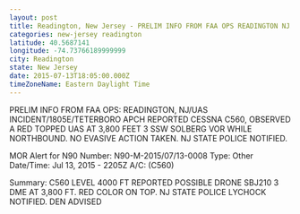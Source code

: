 ```yaml
---
layout: post
title: Readington, New Jersey - PRELIM INFO FROM FAA OPS READINGTON NJ UAS INCIDENT 1805E TETERBORO APCH REPORTED CESSNA C560
categories: new-jersey readington
latitude: 40.5687141
longitude: -74.73766189999999
city: Readington
state: New Jersey
date: 2015-07-13T18:05:00.000Z
timeZoneName: Eastern Daylight Time
---
```


PRELIM INFO FROM FAA OPS: READINGTON, NJ/UAS INCIDENT/1805E/TETERBORO APCH REPORTED CESSNA C560, OBSERVED A RED TOPPED UAS  AT 3,800 FEET 3 SSW SOLBERG VOR WHILE NORTHBOUND. NO EVASIVE ACTION TAKEN. NJ STATE POLICE NOTIFIED.

MOR Alert for N90
Number: N90-M-2015/07/13-0008
Type: Other
Date/Time: Jul 13, 2015 - 2205Z
A/C: (C560)

Summary: C560 LEVEL 4000 FT REPORTED POSSIBLE DRONE SBJ210 3 DME AT 3,800 FT. RED COLOR ON TOP. NJ STATE POLICE LYCHOCK NOTIFIED. DEN ADVISED